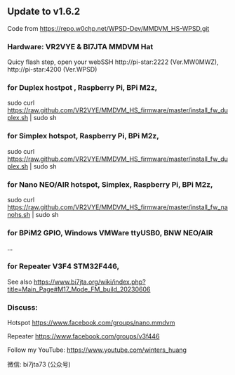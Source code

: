 ## Update to v1.6.2
Code from https://repo.w0chp.net/WPSD-Dev/MMDVM_HS-WPSD.git

### Hardware: VR2VYE & BI7JTA MMDVM Hat

Quicy flash step,  open your webSSH http://pi-star:2222 (Ver.MW0MWZ), http://pi-star:4200 (Ver.WPSD)

### for Duplex hostpot , Raspberry Pi, BPi M2z,
 
sudo curl https://raw.github.com/VR2VYE/MMDVM_HS_firmware/master/install_fw_duplex.sh | sudo sh


### for Simplex hotspot, Raspberry Pi, BPi M2z,

sudo curl https://raw.github.com/VR2VYE/MMDVM_HS_firmware/master/install_fw_duplex.sh | sudo sh


### for Nano NEO/AIR hotspot, Simplex, Raspberry Pi, BPi M2z,

sudo curl https://raw.github.com/VR2VYE/MMDVM_HS_firmware/master/install_fw_nanohs.sh | sudo sh


### for BPiM2 GPIO, Windows VMWare ttyUSB0, BNW NEO/AIR

...

### for Repeater V3F4 STM32F446, 

See also https://www.bi7jta.org/wiki/index.php?title=Main_Page#M17_Mode_FM_build_20230606


### Discuss: 
  Hotspot https://www.facebook.com/groups/nano.mmdvm

  Repeater https://www.facebook.com/groups/v3f446

  Follow my YouTube: https://www.youtube.com/winters_huang

  微信: bi7jta73 (公众号)
